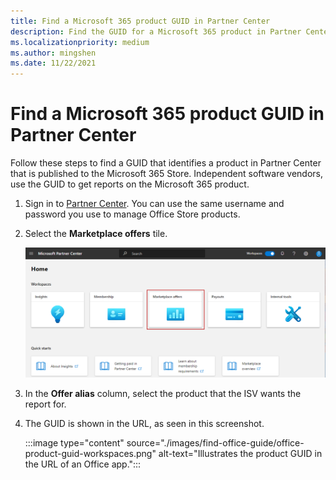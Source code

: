```yaml
---
title: Find a Microsoft 365 product GUID in Partner Center
description: Find the GUID for a Microsoft 365 product in Partner Center.
ms.localizationpriority: medium
ms.author: mingshen
ms.date: 11/22/2021
---
```


# Find a Microsoft 365 product GUID in Partner Center

Follow these steps to find a GUID that identifies a product in Partner Center that is published to the Microsoft 365 Store. Independent software vendors, use the GUID to get reports on the Microsoft 365 product.

1. Sign in to [Partner Center](https://partner.microsoft.com/dashboard/home). You can use the same username and password you use to manage Office Store products.

1. Select the **Marketplace offers** tile.

    [ ![Illustrates the product GUID in the URL for an Office app.](./images/workspaces/marketplace-offers-tile.png) ](./images/workspaces/marketplace-offers-tile.png#lightbox)

1. In the **Offer alias** column, select the product that the ISV wants the report for.

1. The GUID is shown in the URL, as seen in this screenshot.

    :::image type="content" source="./images/find-office-guide/office-product-guid-workspaces.png" alt-text="Illustrates the product GUID in the URL of an Office app.":::
